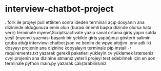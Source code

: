 # interview-chatbot-project
.
fork ile projeyi pull ettikten sonra ideden terminali açıp dosyanın ana dizininde olduğunuza emin olun (burası önemli başka dizinde olursa hata verir)
terminale myenv\Scripts\activate yazıp sanal ortama giriş yapın 
solda yeşil (myenv) yazması başarılı bir şekilde giriş yaptığınızı gösterir
salimin gruba attığı interview-chatbot.json ve benim de wpye attığım .env adlı iki dosyayı projenin ana dizinine kopyalayın 
terminale pip install -r requirements.txt yazarak gerekli paketleri yükleyin 
cv yüklemek isterseniz cvyi projenin ana dizinine atmanız yeterli
projeyi test edebilmek için en son terminale python main.py yazarak çalıştırabilirsiniz
